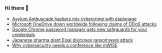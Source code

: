 ### Hi there 👋

<!--START_SECTION:feed-->
* [Asylum Ambuscade hackers mix cybercrime with espionage](https://www.bleepingcomputer.com/news/security/asylum-ambuscade-hackers-mix-cybercrime-with-espionage/)
* [Microsoft OneDrive down worldwide following claims of DDoS attacks](https://www.bleepingcomputer.com/news/microsoft/microsoft-onedrive-down-worldwide-following-claims-of-ddos-attacks/)
* [Google Chrome password manager gets new safeguards for your credentials](https://www.bleepingcomputer.com/news/security/google-chrome-password-manager-gets-new-safeguards-for-your-credentials/)
* [Japanese pharma giant Eisai discloses ransomware attack](https://www.bleepingcomputer.com/news/security/japanese-pharma-giant-eisai-discloses-ransomware-attack/)
* [Why cybersecurity needs a conference like mWISE](https://www.bleepingcomputer.com/news/security/why-cybersecurity-needs-a-conference-like-mwise/)
<!--END_SECTION:feed-->

<!--
**frankenk/frankenk** is a ✨ _special_ ✨ repository because its `README.md` (this file) appears on your GitHub profile.

Here are some ideas to get you started:

- 🔭 I’m currently working on ...
- 🌱 I’m currently learning ...
- 👯 I’m looking to collaborate on ...
- 🤔 I’m looking for help with ...
- 💬 Ask me about ...
- 📫 How to reach me: ...
- 😄 Pronouns: ...
- ⚡ Fun fact: ...
-->



